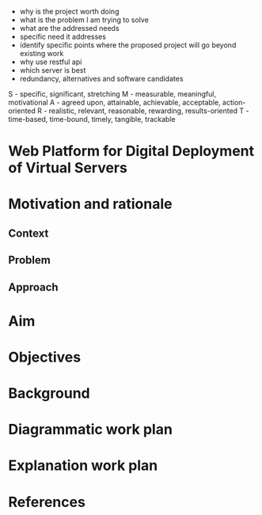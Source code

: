 - why is the project worth doing
- what is the problem I am trying to solve
- what are the addressed needs
- specific need it addresses
- identify specific points where the proposed project will go beyond existing work
- why use restful api
- which server is best
- redundancy, alternatives and software candidates

S - specific, significant, stretching
M - measurable, meaningful, motivational
A - agreed upon, attainable, achievable, acceptable, action-oriented
R - realistic, relevant, reasonable, rewarding, results-oriented
T - time-based, time-bound, timely, tangible, trackable


# Web Platform for Digital Deployment of Virtual Servers

# Motivation and rationale

## Context


## Problem

## Approach

# Aim

# Objectives

# Background

# Diagrammatic work plan

#	Explanation work plan

# References
